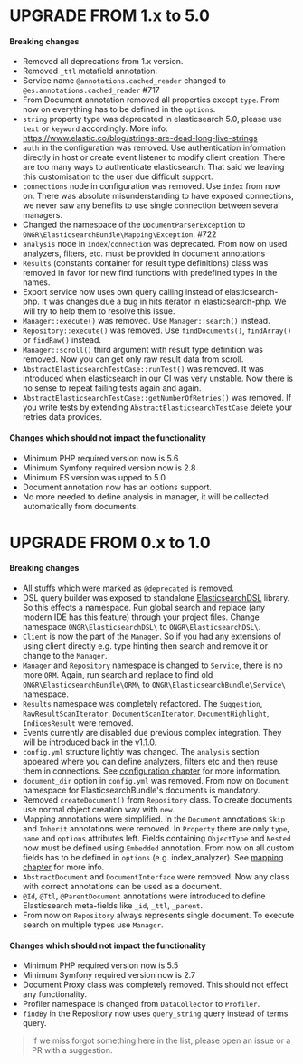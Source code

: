 UPGRADE FROM 1.x to 5.0
===

#### Breaking changes
* Removed all deprecations from 1.x version.
* Removed `_ttl` metafield annotation.
* Service name `@annotations.cached_reader` changed to `@es.annotations.cached_reader` #717
* From Document annotation removed all properties except `type`. From now on everything has to be defined in the `options`.
* `string` property type was deprecated in elasticsearch 5.0, please use `text` or `keyword` accordingly.
 More info: https://www.elastic.co/blog/strings-are-dead-long-live-strings
* `auth` in the configuration was removed. Use authentication information directly in host or create event listener
 to modify client creation. There are too many ways to authenticate elasticsearch. That said we leaving this customisation to the user due difficult support. 
* `connections` node in configuration was removed. Use `index` from now on. There was absolute
 misunderstanding to have exposed connections, we never saw any benefits to use single connection
 between several managers.  
* Changed the namespace of the `DocumentParserException` to `ONGR\ElasticsearchBundle\Mapping\Exception`. #722
* `analysis` node in `index`/`connection` was deprecated. From now on used analyzers, filters, etc. must be provided in document annotations
* `Results` (constants container for result type definitions) class was removed in favor for
 new find functions with predefined types in the names.
* Export service now uses own query calling instead of elasticsearch-php. It was changes due a bug
 in hits iterator in elasticsearch-php. We will try to help them to resolve this issue.
* `Manager::execute()` was removed. Use `Manager::search()` instead.
* `Repository::execute()` was removed. Use `findDocuments()`, `findArray()` or `findRaw()` instead.
* `Manager::scroll()` third argument with result type definition was removed.
 Now you can get only raw result data from scroll.
* `AbstractElasticsearchTestCase::runTest()` was removed. It was introduced when elasticsearch
 in our CI was very unstable. Now there is no sense to repeat failing tests again and again.
* `AbstractElasticsearchTestCase::getNumberOfRetries()` was removed.
 If you write tests by extending `AbstractElasticsearchTestCase` delete your retries data provides.
 
#### Changes which should not impact the functionality

* Minimum PHP required version now is 5.6
* Minimum Symfony required version now is 2.8
* Minimum ES version was upped to 5.0
* Document annotation now has an options support.
* No more needed to define analysis in manager, it will be collected automatically from documents.
 
UPGRADE FROM 0.x to 1.0
===

#### Breaking changes

* All stuffs which were marked as `@deprecated` is removed.
* DSL query builder was exposed to standalone [ElasticsearchDSL](https://github.com/ongr-io/ElasticsearchDSL) library. So this effects a namespace. Run global search and replace (any modern IDE has this feature) through your project files. Change namespace `ONGR\ElasticsearchDSL\` to `ONGR\ElasticsearchDSL\`.
* `Client` is now the part of the `Manager`. So if you had any extensions of using client directly e.g. type hinting then search and remove it or change to the `Manager`.
* `Manager` and `Repository` namespace is changed to `Service`, there is no more `ORM`. Again, run search and replace to find old `ONGR\ElasticsearchBundle\ORM\` to `ONGR\ElasticsearchBundle\Service\` namespace.
* `Results` namespace was completely refactored. The `Suggestion`, `RawResultScanIterator`, `DocumentScanIterator`, `DocumentHighlight`, `IndicesResult` were removed.
* Events currently are disabled due previous complex integration. They will be introduced back in the v1.1.0.
* `config.yml` structure lightly was changed. The `analysis` section appeared where you can define analyzers, filters etc and then reuse them in connections. See [configuration chapter](connection.md) for more information.
* `document_dir` option in `config.yml` was removed. From now on `Document` namespace for ElasticsearchBundle's documents is mandatory.
* Removed `createDocument()` from `Repository` class. To create documents use normal object creation way with `new`.
* Mapping annotations were simplified. In the `Document` annotations `Skip` and `Inherit` annotations were removed. In `Property` there are only `type`, `name` and `options` attributes left. Fields containing `ObjectType` and `Nested` now must be defined using `Embedded` annotation. From now on all custom fields has to be defined in `options` (e.g. index_analyzer). See [mapping chapter](mapping.md) for more info.
* `AbstractDocument` and `DocumentInterface` were removed. Now any class with correct annotations can be used as a document.
* `@Id`, `@Ttl`, `@ParentDocument` annotations were introduced to define Elasticsearch meta-fields like `_id`, `_ttl`, `_parent`.
* From now on `Repository` always represents single document. To execute search on multiple types use `Manager`.

#### Changes which should not impact the functionality

* Minimum PHP required version now is 5.5
* Minimum Symfony required version now is 2.7
* Document Proxy class was completely removed. This should not effect any functionality.
* Profiler namespace is changed from `DataCollector` to `Profiler`.
* `findBy` in the Repository now uses `query_string` query instead of terms query.

> If we miss forgot something here in the list, please open an issue or a PR with a suggestion. 
